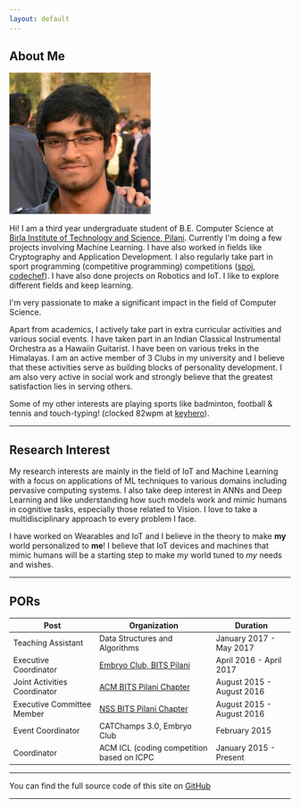 ```yaml
---
layout: default
---
```


## About Me

<img class="profile-picture" src="dp2.jpg">

Hi! I am a third year undergraduate student of B.E. Computer Science at [Birla Institute of Technology and Science, Pilani](http://www.bits-pilani.ac.in/pilani).
Currently I'm doing a few projects involving Machine Learning. I have also worked in fields like Cryptography and Application Development. I also regularly take part in sport programming (competitive programming)
competitions ([spoj](http://www.spoj.com/users/rishabh__joshi), [codechef](http://www.codechef.com/users/rishabh__joshi)). I have also done projects on Robotics and IoT. I like to explore different fields and keep learning. 

I'm very passionate to make a significant impact in the field of Computer 
Science.

Apart from academics, I actively take part in extra curricular activities 
and various social events. I have taken part in an Indian Classical 
Instrumental Orchestra as a Hawaiin Guitarist. I have been on various treks
in the Himalayas. I am an active member of 3 Clubs in my university and I
believe that these activities serve as building blocks of personality
development. I am also very active in social work and strongly believe 
that the greatest satisfaction lies in serving others.

Some of my other interests are playing sports like badminton, football & tennis and touch-typing! (clocked 82wpm at [keyhero](http://keyhero.com/profile/rishabhjoshi)).

---

## Research Interest

My research interests are mainly in the field of IoT and Machine Learning with a focus on applications of ML techniques to various domains including pervasive computing systems.
I also take deep interest in ANNs and Deep Learning and like understanding how such models 
work and mimic humans in cognitive tasks, especially those related to Vision. I love to take a multidisciplinary
approach to every problem I face.

I have worked on Wearables and IoT and I believe in the theory to make **my** world
personalized to **me**! I believe that IoT devices and machines that mimic humans
will be a starting step to make *my* world tuned to *my* needs and wishes.

---

## PORs

Post | Organization | Duration
--- | --- | ---
Teaching Assistant | Data Structures and Algorithms | January 2017 - May 2017
Executive Coordinator | [Embryo Club, BITS Pilani](http://embryo.bits-pilani.ac.in) | April 2016 - April 2017
Joint Activities Coordinator | [ACM BITS Pilani Chapter](http://bitsacm.acm.org/) | August 2015 - August 2016
Executive Committee Member | [NSS BITS Pilani Chapter](http://www.nss-bits-pilani.org/) | August 2015 - August 2016
Event Coordinator | CATChamps 3.0, Embryo Club | February 2015
Coordinator | ACM ICL (coding competition based on ICPC | January 2015 - Present


---
You can find the full source code of this site on [GitHub](https://github.com/rishabhjoshi/rishabhjoshi.github.io)

---
